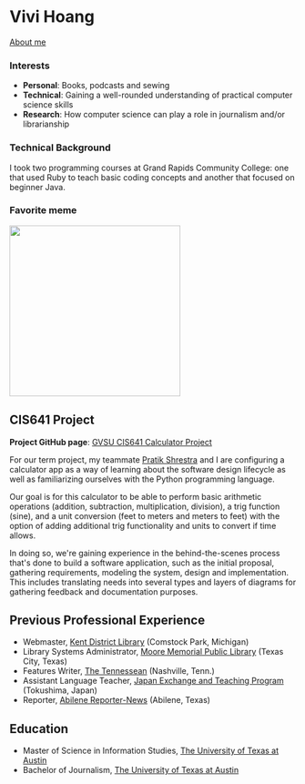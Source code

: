 # Vivi Hoang

[About me](about.md)

### Interests
* **Personal**: Books, podcasts and sewing
* **Technical**: Gaining a well-rounded understanding of practical computer science skills
* **Research**: How computer science can play a role in journalism and/or librarianship

### Technical Background
I took two programming courses at Grand Rapids Community College: one that used Ruby to teach basic coding concepts and another that focused on beginner Java.

### Favorite meme
<img src="http://img.picturequotes.com/2/55/54230/i-cant-go-because-i-dont-want-to-quote-1.jpg" width="300">

## CIS641 Project
**Project GitHub page**:
[GVSU CIS641 Calculator Project](https://github.com/pratik-stha/GVSU-CIS641-MISCHIEF-MANAGEMENT)

For our term project, my teammate [Pratik Shrestra](https://github.com/pratik-stha) and I are configuring a calculator app as a way of learning about the software design lifecycle as well as familiarizing ourselves with the Python programming language.

Our goal is for this calculator to be able to perform basic arithmetic operations (addition, subtraction, multiplication, division), a trig function (sine), and a unit conversion (feet to meters and meters to feet) with the option of adding additional trig functionality and units to convert if time allows.

In doing so, we're gaining experience in the behind-the-scenes process that's done to build a software application, such as the initial proposal, gathering requirements, modeling the system, design and implementation. This includes translating needs into several types and layers of diagrams for gathering feedback and documentation purposes. 

## Previous Professional Experience
* Webmaster, [Kent District Library](https://kdl.org/) (Comstock Park, Michigan)
* Library Systems Administrator, [Moore Memorial Public Library](http://www.texascity-library.org/) (Texas City, Texas)
* Features Writer, [The Tennessean](https://www.tennessean.com/) (Nashville, Tenn.)
* Assistant Language Teacher, [Japan Exchange and Teaching Program](http://jetprogramme.org/en/) (Tokushima, Japan)
* Reporter, [Abilene Reporter-News](https://www.reporternews.com/) (Abilene, Texas)

## Education
* Master of Science in Information Studies, [The University of Texas at Austin](https://www.utexas.edu/)
* Bachelor of Journalism, [The University of Texas at Austin](https://www.utexas.edu/)

